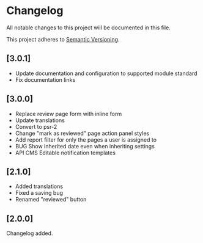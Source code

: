 # Changelog

All notable changes to this project will be documented in this file.

This project adheres to [Semantic Versioning](http://semver.org/).

## [3.0.1]

- Update documentation and configuration to supported module standard
- Fix documentation links

## [3.0.0]

- Replace review page form with inline form
- Update translations
- Convert to psr-2
- Change "mark as reviewed" page action panel styles
- Add report filter for only the pages a user is assigned to
- BUG Show inherited date even when inheriting settings
- API CMS Editable notification templates

## [2.1.0]

- Added translations
- Fixed a saving bug
- Renamed "reviewed" button

## [2.0.0]

Changelog added.